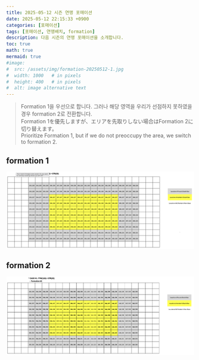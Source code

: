 ```yaml
---
title: 2025-05-12 시즌 연맹 포매이션
date: 2025-05-12 22:15:33 +0900
categories: [포매이션]
tags: [포매이션, 연맹배치, formation]
description: 다음 시즌의 연맹 포매이션을 소개합니다.
toc: true
math: true
mermaid: true
#image:
#  src: /assets/img/formation-20250512-1.jpg
#  width: 1000   # in pixels
#  height: 400   # in pixels
#  alt: image alternative text
---
```


> Formation 1을 우선으로 합니다. 그러나 해당 영역을 우리가 선점하지 못하였을 경우 formation 2로 전환합니다.<BR>
> Formation 1を優先しますが、エリアを先取りしない場合はFormation 2に切り替えます。<BR>
> Prioritize Formation 1, but if we do not preoccupy the area, we switch to formation 2.<BR>

## formation 1
![2025-05-12 formation](/assets/img/formation1-2025-05-12-1.png "2025-05-12 formation")

## formation 2
![2025-05-12 formation](/assets/img/formation2-2025-05-12-1.png "2025-05-12 formation")


